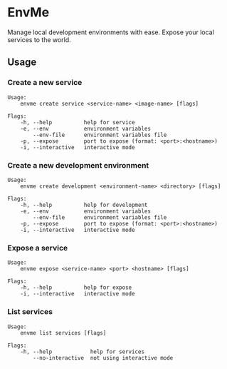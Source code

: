 # EnvMe

Manage local development environments with ease. Expose your local services to the world.

## Usage

### Create a new service

```shell
Usage:
    envme create service <service-name> <image-name> [flags]

Flags:
    -h, --help          help for service
    -e, --env           environment variables
        --env-file      environment variables file
    -p, --expose        port to expose (format: <port>:<hostname>)
    -i, --interactive   interactive mode
```

### Create a new development environment

```shell
Usage:
    envme create development <environment-name> <directory> [flags]

Flags:
    -h, --help          help for development
    -e, --env           environment variables
        --env-file      environment variables file
    -p, --expose        port to expose (format: <port>:<hostname>)
    -i, --interactive   interactive mode
```

### Expose a service

```shell
Usage:
    envme expose <service-name> <port> <hostname> [flags]

Flags:
    -h, --help          help for expose
    -i, --interactive   interactive mode
```

### List services

```shell
Usage:
    envme list services [flags]

Flags:
    -h, --help            help for services
        --no-interactive  not using interactive mode
```

